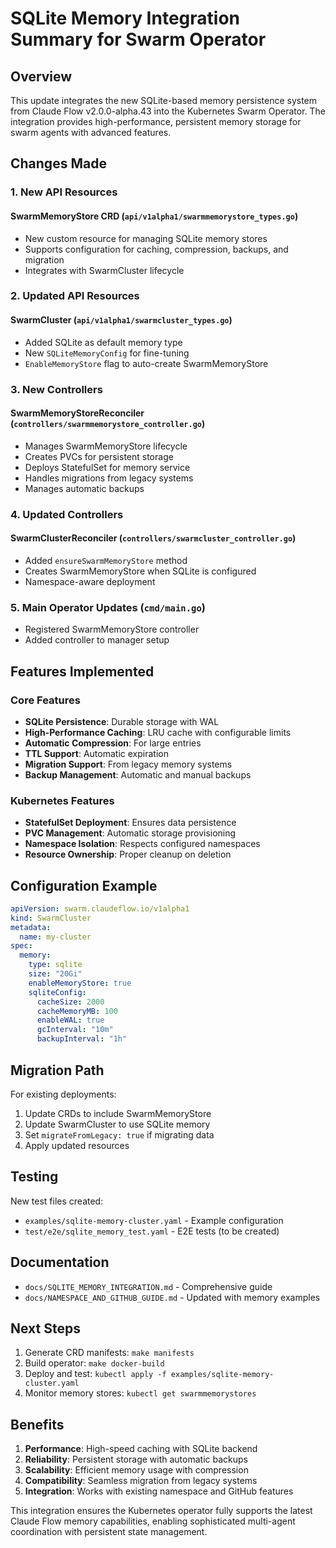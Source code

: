 # SQLite Memory Integration Summary for Swarm Operator

## Overview

This update integrates the new SQLite-based memory persistence system from Claude Flow v2.0.0-alpha.43 into the Kubernetes Swarm Operator. The integration provides high-performance, persistent memory storage for swarm agents with advanced features.

## Changes Made

### 1. New API Resources

#### SwarmMemoryStore CRD (`api/v1alpha1/swarmmemorystore_types.go`)
- New custom resource for managing SQLite memory stores
- Supports configuration for caching, compression, backups, and migration
- Integrates with SwarmCluster lifecycle

### 2. Updated API Resources

#### SwarmCluster (`api/v1alpha1/swarmcluster_types.go`)
- Added SQLite as default memory type
- New `SQLiteMemoryConfig` for fine-tuning
- `EnableMemoryStore` flag to auto-create SwarmMemoryStore

### 3. New Controllers

#### SwarmMemoryStoreReconciler (`controllers/swarmmemorystore_controller.go`)
- Manages SwarmMemoryStore lifecycle
- Creates PVCs for persistent storage
- Deploys StatefulSet for memory service
- Handles migrations from legacy systems
- Manages automatic backups

### 4. Updated Controllers

#### SwarmClusterReconciler (`controllers/swarmcluster_controller.go`)
- Added `ensureSwarmMemoryStore` method
- Creates SwarmMemoryStore when SQLite is configured
- Namespace-aware deployment

### 5. Main Operator Updates (`cmd/main.go`)
- Registered SwarmMemoryStore controller
- Added controller to manager setup

## Features Implemented

### Core Features
- **SQLite Persistence**: Durable storage with WAL
- **High-Performance Caching**: LRU cache with configurable limits
- **Automatic Compression**: For large entries
- **TTL Support**: Automatic expiration
- **Migration Support**: From legacy memory systems
- **Backup Management**: Automatic and manual backups

### Kubernetes Features
- **StatefulSet Deployment**: Ensures data persistence
- **PVC Management**: Automatic storage provisioning
- **Namespace Isolation**: Respects configured namespaces
- **Resource Ownership**: Proper cleanup on deletion

## Configuration Example

```yaml
apiVersion: swarm.claudeflow.io/v1alpha1
kind: SwarmCluster
metadata:
  name: my-cluster
spec:
  memory:
    type: sqlite
    size: "20Gi"
    enableMemoryStore: true
    sqliteConfig:
      cacheSize: 2000
      cacheMemoryMB: 100
      enableWAL: true
      gcInterval: "10m"
      backupInterval: "1h"
```

## Migration Path

For existing deployments:

1. Update CRDs to include SwarmMemoryStore
2. Update SwarmCluster to use SQLite memory
3. Set `migrateFromLegacy: true` if migrating data
4. Apply updated resources

## Testing

New test files created:
- `examples/sqlite-memory-cluster.yaml` - Example configuration
- `test/e2e/sqlite_memory_test.yaml` - E2E tests (to be created)

## Documentation

- `docs/SQLITE_MEMORY_INTEGRATION.md` - Comprehensive guide
- `docs/NAMESPACE_AND_GITHUB_GUIDE.md` - Updated with memory examples

## Next Steps

1. Generate CRD manifests: `make manifests`
2. Build operator: `make docker-build`
3. Deploy and test: `kubectl apply -f examples/sqlite-memory-cluster.yaml`
4. Monitor memory stores: `kubectl get swarmmemorystores`

## Benefits

1. **Performance**: High-speed caching with SQLite backend
2. **Reliability**: Persistent storage with automatic backups
3. **Scalability**: Efficient memory usage with compression
4. **Compatibility**: Seamless migration from legacy systems
5. **Integration**: Works with existing namespace and GitHub features

This integration ensures the Kubernetes operator fully supports the latest Claude Flow memory capabilities, enabling sophisticated multi-agent coordination with persistent state management.